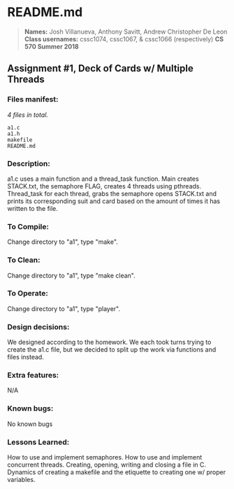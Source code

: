 # README.md

> **Names:** Josh Villanueva, Anthony Savitt, Andrew Christopher De Leon
> **Class usernames:** cssc1074, cssc1067, & cssc1066 (respectively)
> **CS 570 Summer 2018**

## Assignment #1, Deck of Cards w/ Multiple Threads

### Files manifest:

*4 files in total.*
```
a1.c
a1.h
makefile
README.md
```

### Description:
a1.c uses a main function and a thread_task function. Main creates STACK.txt, the semaphore FLAG, creates 4 threads using pthreads. Thread_task for each thread, grabs the semaphore opens STACK.txt and prints its corresponding suit and card based on the amount of times it has written to the file.

### To Compile:
Change directory to "a1", type "make".

### To Clean:
Change directory to "a1", type "make clean".

### To Operate:
Change directory to "a1", type "player".

### Design decisions:
We designed according to the homework. We each took turns trying to create the a1.c file, but we decided to split up the work via functions and files instead.

### Extra features:
N/A

### Known bugs:
No known bugs

### Lessons Learned:
How to use and implement semaphores. How to use and implement concurrent threads. Creating, opening, writing and closing a file in C. Dynamics of creating a makefile and the etiquette to creating one w/ proper variables.
